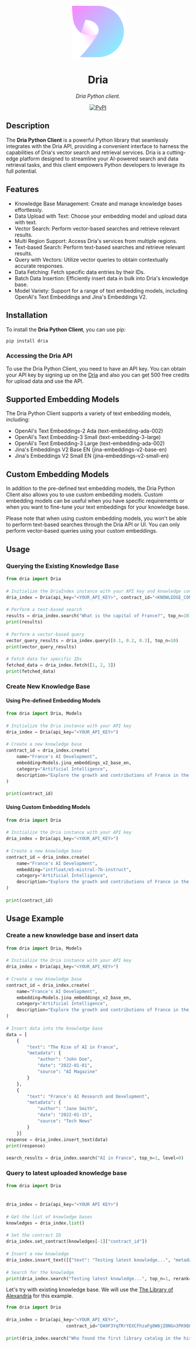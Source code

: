 <p align="center">
  <!-- <img src="logo.svg" alt="logo" width="142"> -->
  <img src="./logo.svg" alt="logo" width="142">
</p>

<p align="center">
  <h1 align="center">
    Dria
  </h1>
  <p align="center">
    <i>Dria Python client.</i>
  </p>
</p>

<p align="center">
    <a href="https://pypi.org/project/dria" target="_blank">
        <img alt="PyPI" src="https://badge.fury.io/py/driapy.svg">
    </a>
</p>

## Description
The **Dria Python Client** is a powerful Python library that seamlessly integrates with the Dria API, providing a convenient interface to harness the capabilities of Dria's vector search and retrieval services. Dria is a cutting-edge platform designed to streamline your AI-powered search and data retrieval tasks, and this client empowers Python developers to leverage its full potential.

## Features
- Knowledge Base Management: Create and manage knowledge bases effortlessly.
- Data Upload with Text: Choose your embedding model and upload data with text.
- Vector Search: Perform vector-based searches and retrieve relevant results.
- Multi Region Support: Access Dria's services from multiple regions.
- Text-based Search: Perform text-based searches and retrieve relevant results.
- Query with Vectors: Utilize vector queries to obtain contextually accurate responses.
- Data Fetching: Fetch specific data entries by their IDs.
- Batch Data Insertion: Efficiently insert data in bulk into Dria's knowledge base.
- Model Variety: Support for a range of text embedding models, including OpenAI's Text Embeddings and Jina's Embeddings V2.

## Installation
To install the **Dria Python Client**, you can use pip:

```bash
pip install dria
```

### Accessing the Dria API
To use the Dria Python Client, you need to have an API key. You can obtain your API key by signing up on the [Dria](https://dria.co/) and also you can get 500 free credits for upload data and use the API.

## Supported Embedding Models

The Dria Python Client supports a variety of text embedding models, including:

- OpenAI's Text Embeddings-2 Ada (text-embedding-ada-002)
- OpenAI's Text Embedding-3 Small (text-embedding-3-large)
- OpenAI's Text Embedding-3 Large (text-embedding-ada-002)
- Jina's Embeddings V2 Base EN (jina-embeddings-v2-base-en)
- Jina's Embeddings V2 Small EN (jina-embeddings-v2-small-en)

## Custom Embedding Models

In addition to the pre-defined text embedding models, the Dria Python Client also allows you to use custom embedding models. Custom embedding models can be useful when you have specific requirements or when you want to fine-tune your text embeddings for your knowledge base.

Please note that when using custom embedding models, you won't be able to perform text-based searches through the Dria API or UI. You can only perform vector-based queries using your custom embeddings.


## Usage
### Querying the Existing Knowledge Base
```python
from dria import Dria

# Initialize the DriaIndex instance with your API key and knowledge contract ID
dria_index = Dria(api_key="<YOUR_API_KEY>", contract_id="<KNOWLEDGE_CONTRACT_ID>")

# Perform a text-based search
results = dria_index.search("What is the capital of France?", top_n=10)
print(results)

# Perform a vector-based query
vector_query_results = dria_index.query([0.1, 0.2, 0.3], top_n=10)
print(vector_query_results)

# Fetch data for specific IDs
fetched_data = dria_index.fetch([1, 2, 3])
print(fetched_data)


```

### Create New Knowledge Base

#### Using Pre-defined Embedding Models
```python
from dria import Dria, Models

# Initialize the Dria instance with your API key
dria_index = Dria(api_key="<YOUR_API_KEY>")

# Create a new knowledge base
contract_id = dria_index.create(
    name="France's AI Development",
    embedding=Models.jina_embeddings_v2_base_en,
    category="Artificial Intelligence",
    description="Explore the growth and contributions of France in the field of Artificial Intelligence."
)

print(contract_id)

```
#### Using Custom Embedding Models
```python
from dria import Dria

# Initialize the Dria instance with your API key
dria_index = Dria(api_key="<YOUR_API_KEY>")

# Create a new knowledge base
contract_id = dria_index.create(
    name="France's AI Development",
    embedding="intfloat/e5-mistral-7b-instruct",
    category="Artificial Intelligence",
    description="Explore the growth and contributions of France in the field of Artificial Intelligence."
)

print(contract_id)

```
## Usage Example

### Create a new knowledge base and insert data
```python
from dria import Dria, Models

# Initialize the Dria instance with your API key
dria_index = Dria(api_key="<YOUR_API_KEY>")

# Create a new knowledge base
contract_id = dria_index.create(
    name="France's AI Development",
    embedding=Models.jina_embeddings_v2_base_en,
    category="Artificial Intelligence",
    description="Explore the growth and contributions of France in the field of Artificial Intelligence."
)

# Insert data into the knowledge base
data = [
    {
        "text": "The Rise of AI in France",
        "metadata": {
            "author": "John Doe",
            "date": "2022-01-01",
            "source": "AI Magazine"
        }
    },
    {
        "text": "France's AI Research and Development",
        "metadata": {
            "author": "Jane Smith",
            "date": "2022-01-15",
            "source": "Tech News"
        }
    }]
response = dria_index.insert_text(data)
print(response)

search_results = dria_index.search("AI in France", top_n=1, level=0)

```
### Query to latest uploaded knowledge base
```python
from dria import Dria


dria_index = Dria(api_key="<YOUR API KEY>")

# Get the list of knowledge bases
knowledges = dria_index.list()

# Set the contract ID
dria_index.set_contract(knowledges[-1]["contract_id"])

# Insert a new knowledge
dria_index.insert_text([{"text": "Testing latest knowledge...", "metadata": {"name": "Test"}}])

# Search for the knowledge
print(dria_index.search("Testing latest knowledge...", top_n=1, rerank=True))
```
Let's try with existing knowledge base. We will use the [The Library of Alexandria](https://dria.co/knowledge/DA9F3YqTRrYEXCFhzaFgOW6jZ0NGn3PK9Q6DjuDHN0E) for this example.
```python
from dria import Dria

dria_index = Dria(api_key="<YOUR_API_KEY>",
                       contract_id="DA9F3YqTRrYEXCFhzaFgOW6jZ0NGn3PK9Q6DjuDHN0E")

print(dria_index.search("Who found the first library catalog in the history?", top_n=10, rerank=True))
```

